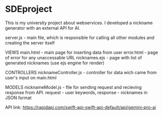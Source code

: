 ﻿# SDEproject
This is my university project about webservices. I developed a nickname generator with an external API for AI. 

server.js - main file, which is responsible for calling all other modules and creating the server itself

VIEWS
main.html - main page for inserting data from user
error.html - page of error for any unaccessable URL
nicknames.ejs - page with list of generated nicknames (use ejs engine for render)

CONTROLLERS
nicknameController.js - controller for data wich came from user's input on main.html

MODELS
nicknameModel.js - file for sending request and recieving response from API. request - user keywords, response - nicknames in JSON format


API link: https://rapidapi.com/swift-api-swift-api-default/api/gemini-pro-ai
